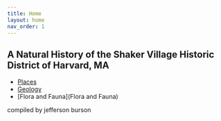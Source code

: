 ```yaml
---
title: Home
layout: home
nav_order: 1
---
```


## A Natural History of the Shaker Village Historic District of Harvard, MA

* [Places](Places)
* [Geology](Geology)
* [Flora and Fauna](Flora and Fauna)

compiled by jefferson burson